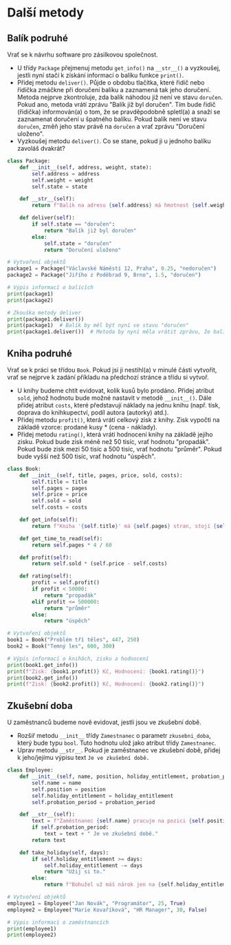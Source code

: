 # Další metody

## Balík podruhé

Vrať se k návrhu software pro zásilkovou společnost.

- U třídy `Package` přejmenuj metodu `get_info()` na `__str__()` a vyzkoušej, jestli nyní stačí k získání informací o balíku funkce `print()`.
- Přidej metodu `deliver()`. Půjde o obdobu tlačítka, které řidič nebo řidička zmáčkne při doručení balíku a zaznamená tak jeho doručení. Metoda nejprve zkontroluje, zda balík náhodou již není ve stavu `doručen`. Pokud ano, metoda vrátí zprávu "Balík již byl doručen". Tím bude řidič (řidička) informován(a) o tom, že se pravděpodobně spletl(a) a snaží se zaznamenat doručení u špatného balíku. Pokud balík není ve stavu `doručen`, změň jeho stav právě na `doručen` a vrať zprávu "Doručení uloženo".
- Vyzkoušej metodu `deliver()`. Co se stane, pokud ji u jednoho balíku zavoláš dvakrát?

```py
class Package:
    def __init__(self, address, weight, state):
        self.address = address
        self.weight = weight
        self.state = state

    def __str__(self):
        return f"Balík na adresu {self.address} má hmotnost {self.weight} kg a je ve stavu {self.state}."

    def deliver(self):
        if self.state == "doručen":
            return "Balík již byl doručen"
        else:
            self.state = "doručen"
            return "Doručení uloženo"

# Vytvoření objektů
package1 = Package("Václavské Náměstí 12, Praha", 0.25, "nedoručen")
package2 = Package("Jiřího z Poděbrad 9, Brno", 1.5, "doručen")

# Výpis informací o balících
print(package1)
print(package2)

# Zkouška metody deliver
print(package1.deliver())
print(package1)  # Balík by měl být nyní ve stavu "doručen"
print(package1.deliver())  # Metoda by nyní měla vrátit zprávu, že balík již byl doručen
```

## Kniha podruhé

Vrať se k práci se třídou `Book`. Pokud jsi ji nestihl(a) v minulé části vytvořit, vrať se nejprve k zadání příkladu na předchozí stránce a třídu si vytvoř.

- U knihy budeme chtít evidovat, kolik kusů bylo prodáno. Přidej atribut `sold`, jehož hodnotu bude možné nastavit v metodě `__init__()`. Dále přidej atribut `costs`, které představují náklady na jednu knihu (např. tisk, doprava do knihkupectví, podíl autora (autorky) atd.).
- Přidej metodu `profit()`, která vrátí celkový zisk z knihy. Zisk vypočti na základě vzorce: prodané kusy * (cena - náklady).
- Přidej metodu `rating()`, která vrátí hodnocení knihy na základě jejího zisku. Pokud bude zisk méně než 50 tisíc, vrať hodnotu "propadák". Pokud bude zisk mezi 50 tisíc a 500 tisíc, vrať hodnotu "průměr". Pokud bude vyšší než 500 tisíc, vrať hodnotu "úspěch".

```py
class Book:
    def __init__(self, title, pages, price, sold, costs):
        self.title = title
        self.pages = pages
        self.price = price
        self.sold = sold
        self.costs = costs

    def get_info(self):
        return f"Kniha '{self.title}' má {self.pages} stran, stojí {self.price} Kč, bylo prodáno {self.sold} kusů a náklady na jednu knihu činí {self.costs} Kč."

    def get_time_to_read(self):
        return self.pages * 4 / 60

    def profit(self):
        return self.sold * (self.price - self.costs)

    def rating(self):
        profit = self.profit()
        if profit < 50000:
            return "propadák"
        elif profit <= 500000:
            return "průměr"
        else:
            return "úspěch"

# Vytvoření objektů
book1 = Book("Problém tří těles", 447, 250)
book2 = Book("Temný les", 600, 300)

# Výpis informací o knihách, zisku a hodnocení
print(book1.get_info())
print(f"Zisk: {book1.profit()} Kč, Hodnocení: {book1.rating()}")
print(book2.get_info())
print(f"Zisk: {book2.profit()} Kč, Hodnocení: {book2.rating()}")
```

## Zkušební doba

U zaměstnanců budeme nově evidovat, jestli jsou ve zkušební době.

- Rozšiř metodu `__init__` třídy `Zamestnanec` o parametr `zkusebni_doba`, který bude typu `bool`. Tuto hodnotu ulož jako atribut třídy `Zamestnanec`.
- Uprav metodu `__str__`. Pokud je zaměstnanec ve zkušební době, přidej k jeho/jejímu výpisu text `Je ve zkušební době.`

```py
class Employee:
    def __init__(self, name, position, holiday_entitlement, probation_period):
        self.name = name
        self.position = position
        self.holiday_entitlement = holiday_entitlement
        self.probation_period = probation_period

    def __str__(self):
        text = f"Zaměstnanec {self.name} pracuje na pozici {self.position}."
        if self.probation_period:
            text = text + " Je ve zkušební době."
        return text

    def take_holiday(self, days):
        if self.holiday_entitlement >= days:
            self.holiday_entitlement -= days
            return "Užij si to."
        else:
            return f"Bohužel už máš nárok jen na {self.holiday_entitlement} dní."

# Vytvoření objektů
employee1 = Employee("Jan Novák", "Programátor", 25, True)
employee2 = Employee("Marie Kovaříková", "HR Manager", 30, False)

# Výpis informací o zaměstnancích
print(employee1)
print(employee2)

```

